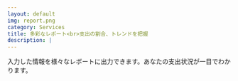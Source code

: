 ```yaml
---
layout: default
img: report.png
category: Services
title: 多彩なレポート<br>支出の割合、トレンドを把握
description: |
---
```

入力した情報を様々なレボートに出力できます。あなたの支出状況が一目でわかります。